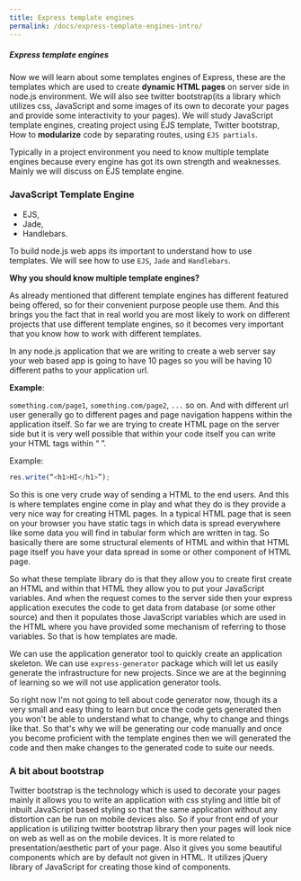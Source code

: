 ```yaml
---
title: Express template engines
permalink: /docs/express-template-engines-intro/
---
```



<div class="note">
  <h5>Express template engines</h5>
</div>

Now we will learn about some templates engines of Express, these are the templates which are used to create **dynamic HTML pages** on server side in node.js environment. We will also see twitter bootstrap(its a library which utilizes css, JavaScript and some images of its own to decorate your pages and provide some
interactivity to your pages). We will study JavaScript template engines, creating project using EJS template, Twitter bootstrap, How to **modularize** code by separating routes, using `EJS partials`.

Typically in a project environment you need to know multiple template engines because every engine has got its own strength and weaknesses. Mainly we will discuss on EJS template engine.

### JavaScript Template Engine

- EJS,
- Jade,
- Handlebars.

To build node.js web apps its important to understand how to use templates. We will see how to use `EJS`, `Jade` and `Handlebars`.

**Why you should know multiple template engines?**

As already mentioned that different template engines has different featured being offered, so for their convenient purpose people use them. And this brings you the fact that in real world you are most likely to work on different projects that use different template engines, so it becomes very important that you know how to work with different templates.

In any node.js application that we are writing to create a web server say your web based app is going to have 10 pages so you will be having 10 different paths to your application url.

**Example**:

`something.com/page1`,
`something.com/page2`, `...` so on.
And with different url user generally go to different pages and page navigation happens within the application itself. So far we are trying to create HTML page on the server side but it is very well possible that within your code itself you can write your HTML tags within “ ”.

Example:
```js
res.write(“<h1>HI</h1>”);
```

So this is one very crude way of sending a HTML to the end users. And this is where templates engine come in play and what they do is they provide a very nice way for creating HTML pages. In a typical HTML page that is seen on your browser you have static tags in which data is spread everywhere like some data you will find in tabular form which are written in <table> tag. So basically there are some structural elements of HTML and within that HTML page itself you have your data spread in some or other component of HTML page.

So what these template library do is that they allow you to create first create an HTML and within that HTML they allow you to put your JavaScript variables. And when the request comes to the server side then your express application executes the code to get data from database (or some other source) and then it
populates those JavaScript variables which are used in the HTML where you have provided some mechanism of referring to those variables. So that is how templates are made.

We can use the application generator tool to quickly create an application skeleton. We can use `express-generator` package which will let us easily generate the infrastructure for new projects. Since we are at the beginning of learning so we will not use application generator tools.

So right now I'm not going to tell about code generator now, though its a very small and easy thing to learn but once the code gets generated then you won't be able to understand what to change, why to change and things like that. So that's why we will be generating our code manually and once you become proficient with the template engines then we will generated the code and then make changes to the generated code to suite our needs.

### A bit about bootstrap
Twitter bootstrap is the technology which is used to decorate your pages mainly it allows you to write an application with css styling and little bit of inbuilt JavaScript based styling so that the same application without any distortion can be run on mobile devices also. So if your front end of your application is utilizing twitter bootstrap library then your pages will look nice on web as well as on the mobile devices. It is more
related to presentation/aesthetic part of your page. Also it gives you some beautiful components which are
by default not given in HTML. It utilizes jQuery library of JavaScript for creating those kind of components.
